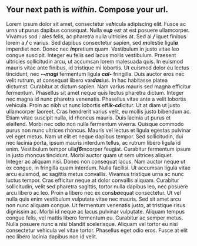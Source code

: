 ## Your next path is ***within***. Compose your url. 

Lorem ipsum dolor sit amet, consectetur ve***h***icula adipiscing eli***t***. Fusce ac urna u***t*** purus dapibus consequat. Nulla eu***p*** e***s***t at est posuere ullamcorper. Vivamus sod ***:*** ales felis, ac pharetra nulla ultricies at. Sed al ***/*** iquet finibus lorem a ***/*** c varius. Sed dapibus consectetur sapien, sed ***m***olestie ligul***a*** imperdiet non. Donec nec ***in***pretium quam. Vestibulum in justo vitae leo congue suscipit. Integer eu felis sed lacus mollis vestibulum. Praesent ultricies sollicitudin arcu, ut accumsan lorem malesuada quis. In euismod mauris vitae ante finibus, id tristique mi lobortis. Ut euismod dolor eu lectus tincidunt, nec ***--magi*** fermentum ligula ***cal-*** fringilla. Duis auctor eros nec velit rutrum, at consequat libero var***das***ius. In hac habitasse platea dictumst. Curabitur at dictum sapien. Nam varius mauris sed magna efficitur fermentum. Phasellus sit amet neque quis lectus pharetra dictum. Integer nec magna id nunc pharetra venenatis. Phasellus vitae ante a velit lobortis vehicula. Proin ac nibh ut nunc lobortis eff***ik-cd***icitur. Ut at diam ut justo ullamcorper laoreet. Cras hendrerit varius velit, eu mollis justo bibendum ac. Etiam vitae suscipit nulla, id rhoncus mauris. Duis lacinia ut purus et eleifend. Morbi nec odio non nulla fermentum viverra. Quisque commodo purus non nunc ultrices rhoncus. Mauris vel lectus et ligula egestas pulvinar vel eget metus. Nam ut elit et neque dapibus tempor. Sed sollicitudin, dui nec lacinia porta, ipsum mauris interdum tellus, ac rutrum libero ligula id enim. Vestibulum tempor ulla***f6***mcorper feugiat. Curabitur fermentum ipsum in justo rhoncus tincidunt. Morbi auctor quam ut sem ultrices aliquet. Integer ac aliquam nisi. Donec non consequat lacus. Nam auctor neque ut ex congue, in fringilla quam interdum. Nulla facilisi. Ut accumsan ligula vitae arcu euismod, ac sagittis metus convallis. Vivamus tristique urna ac nunc luctus tempor. Cras efficitur neque at dolor convallis aliquam. Curabitur sollicitudin, velit sed pharetra sagittis, tortor nulla dapibus leo, nec posuere arcu libero ac leo. Proin a libero nec ex cons***ba***equat consectetur. Ut vel nulla quis enim vestibulum vulputate vitae nec mauris. Sed sit amet arcu non nunc aliquam congue. Ut fermentum venenatis justo, at tristique risus dignissim ac. Morbi id neque ac lacus pulvinar vulputate. Aliquam tempus congue felis, vel mattis libero fermentum eu. Curabitur ac semper metus. Nulla posuere nunc a nisi blandit scelerisque. Aliquam vel tortor eu nisi consectetur vehicula vel vitae tortor. Phasellus eget odio eros. Fusce at elit nec libero lacinia dapibus non id velit.
